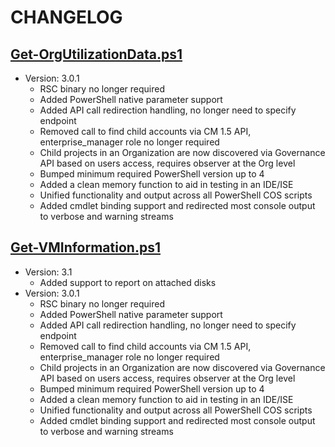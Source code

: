 # CHANGELOG

## [Get-OrgUtilizationData.ps1](Get-OrgUtilizationData.ps1)
- Version: 3.0.1
    - RSC binary no longer required
    - Added PowerShell native parameter support
    - Added API call redirection handling, no longer need to specify endpoint
    - Removed call to find child accounts via CM 1.5 API, enterprise_manager role no longer required
    - Child projects in an Organization are now discovered via Governance API based on users access, requires observer at the Org level
    - Bumped minimum required PowerShell version up to 4
    - Added a clean memory function to aid in testing in an IDE/ISE
    - Unified functionality and output across all PowerShell COS scripts
    - Added cmdlet binding support and redirected most console output to verbose and warning streams

## [Get-VMInformation.ps1](Get-VMInformation.ps1)
- Version: 3.1
    - Added support to report on attached disks
- Version: 3.0.1
    - RSC binary no longer required
    - Added PowerShell native parameter support
    - Added API call redirection handling, no longer need to specify endpoint
    - Removed call to find child accounts via CM 1.5 API, enterprise_manager role no longer required
    - Child projects in an Organization are now discovered via Governance API based on users access, requires observer at the Org level
    - Bumped minimum required PowerShell version up to 4
    - Added a clean memory function to aid in testing in an IDE/ISE
    - Unified functionality and output across all PowerShell COS scripts
    - Added cmdlet binding support and redirected most console output to verbose and warning streams